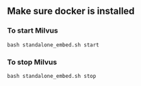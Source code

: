 
## Make sure docker is installed

### To start Milvus
```
bash standalone_embed.sh start
```

### To stop Milvus
```
bash standalone_embed.sh stop
```
